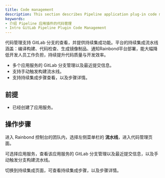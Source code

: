 ```yaml
---
title: Code management
description: This section describes Pipeline application plug-in code management
keywords:
- 介绍 Pipeline 应用插件的代码管理
- Intro GitLab Pipeline Plugin Code Management
---
```


代码管理支持 GitLab 分支的查看，并提供持续集成功能。平台的持续集成流水线涵盖：编译构建、代码检查、生成镜像制品、通知Rainbond平台部署，能大幅降低开发人员工作负担，持续提升代码质量与开发效率。

* 多个应用服务的 GitLab 分支管理以及最近提交信息。
* 支持手动触发构建流水线。
* 支持持续集成步骤查看，以及步骤详情。

## 前提

* 已经创建了应用服务。

## 操作步骤

进入 Rainbond 控制台的团队内，选择左侧菜单栏的 **流水线**，进入代码管理页面。

可选择应用服务，查看该应用服务的 GitLab 分支管理以及最近提交信息，以及手动触发分支构建流水线。

切换到持续集成页面，可查看持续集成步骤，以及步骤详情。

